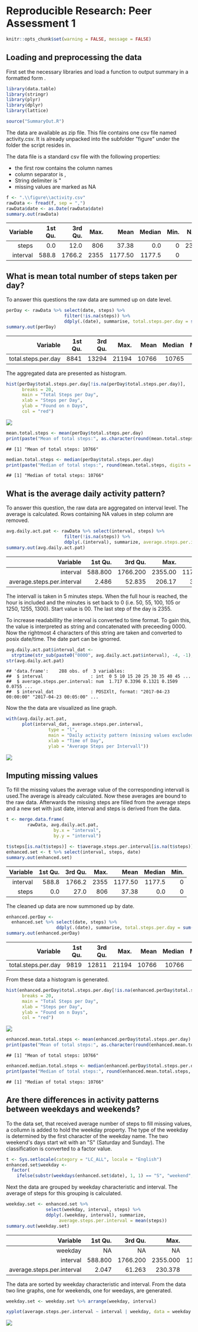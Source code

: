 # Reproducible Research: Peer Assessment 1

```r
knitr::opts_chunk$set(warning = FALSE, message = FALSE)
```

## Loading and preprocessing the data

First set the necessary libraries and load a function to output summary in a formatted form
.

```r
library(data.table)
library(stringr)
library(plyr)
library(dplyr)
library(lattice)

source("SummaryOut.R")
```

The data are available as zip file. This file contains one csv file named activity.csv. It is already unpacked into the subfolder "figure" under the folder the script resides in.

The data file is a standard csv file with the following properties:

* the first row contains the column names
* column separator is ,
* String delimiter is "
* missing values are marked as NA


```r
f <- ".\\figure\\activity.csv"
rawData <- fread(f, sep = ",")
rawData$date <- as.Date(rawData$date)
summary.out(rawData)
```


<table class="table table-condensed">
 <thead>
  <tr>
   <th style="text-align:right;"> Variable </th>
   <th style="text-align:right;"> 1st Qu. </th>
   <th style="text-align:right;"> 3rd Qu. </th>
   <th style="text-align:right;"> Max.    </th>
   <th style="text-align:right;"> Mean    </th>
   <th style="text-align:right;"> Median  </th>
   <th style="text-align:right;"> Min.    </th>
   <th style="text-align:right;"> NA's    </th>
  </tr>
 </thead>
<tbody>
  <tr>
   <td style="text-align:right;"> steps </td>
   <td style="text-align:right;"> 0.0 </td>
   <td style="text-align:right;"> 12.0 </td>
   <td style="text-align:right;"> 806 </td>
   <td style="text-align:right;"> 37.38 </td>
   <td style="text-align:right;"> 0.0 </td>
   <td style="text-align:right;"> 0 </td>
   <td style="text-align:right;"> 2304 </td>
  </tr>
  <tr>
   <td style="text-align:right;"> interval </td>
   <td style="text-align:right;"> 588.8 </td>
   <td style="text-align:right;"> 1766.2 </td>
   <td style="text-align:right;"> 2355 </td>
   <td style="text-align:right;"> 1177.50 </td>
   <td style="text-align:right;"> 1177.5 </td>
   <td style="text-align:right;"> 0 </td>
   <td style="text-align:right;"> NA </td>
  </tr>
</tbody>
</table>

## What is mean total number of steps taken per day?

To answer this questions the raw data are summed up on date level. 


```r
perDay <- rawData %>% select(date, steps) %>% 
                      filter(!is.na(steps)) %>% 
                      ddply(.(date), summarise, total.steps.per.day = sum(steps))
summary.out(perDay)
```


<table class="table table-condensed">
 <thead>
  <tr>
   <th style="text-align:right;"> Variable </th>
   <th style="text-align:right;"> 1st Qu. </th>
   <th style="text-align:right;"> 3rd Qu. </th>
   <th style="text-align:right;"> Max.    </th>
   <th style="text-align:right;"> Mean    </th>
   <th style="text-align:right;"> Median  </th>
   <th style="text-align:right;"> Min.    </th>
  </tr>
 </thead>
<tbody>
  <tr>
   <td style="text-align:right;"> total.steps.per.day </td>
   <td style="text-align:right;"> 8841 </td>
   <td style="text-align:right;"> 13294 </td>
   <td style="text-align:right;"> 21194 </td>
   <td style="text-align:right;"> 10766 </td>
   <td style="text-align:right;"> 10765 </td>
   <td style="text-align:right;"> 41 </td>
  </tr>
</tbody>
</table>

The aggregated data are presented as histogram.


```r
hist(perDay$total.steps.per.day[!is.na(perDay$total.steps.per.day)], 
      breaks = 20,
      main = "Total Steps per Day",
      xlab = "Steps per Day",
      ylab = "Found on n Days",
      col = "red") 
```

![](RepData_PeerAssessment1_files/figure-html/unnamed-chunk-4-1.png)<!-- -->


```r
mean.total.steps <- mean(perDay$total.steps.per.day)
print(paste("Mean of total steps:", as.character(round(mean.total.steps, digits = 0))))
```

```
## [1] "Mean of total steps: 10766"
```

```r
median.total.steps <- median(perDay$total.steps.per.day)
print(paste("Median of total steps:", round(mean.total.steps, digits = 0)))
```

```
## [1] "Median of total steps: 10766"
```

## What is the average daily activity pattern?

To answer this question, the raw data are aggregated on interval level. The average is calculated. Rows containing NA values in step column are removed.


```r
avg.daily.act.pat <- rawData %>% select(interval, steps) %>% 
                      filter(!is.na(steps)) %>%
                      ddply(.(interval), summarize, average.steps.per.interval = mean(steps))
summary.out(avg.daily.act.pat)
```


<table class="table table-condensed">
 <thead>
  <tr>
   <th style="text-align:right;"> Variable </th>
   <th style="text-align:right;"> 1st Qu. </th>
   <th style="text-align:right;"> 3rd Qu. </th>
   <th style="text-align:right;"> Max.    </th>
   <th style="text-align:right;"> Mean    </th>
   <th style="text-align:right;"> Median  </th>
   <th style="text-align:right;"> Min.    </th>
  </tr>
 </thead>
<tbody>
  <tr>
   <td style="text-align:right;"> interval </td>
   <td style="text-align:right;"> 588.800 </td>
   <td style="text-align:right;"> 1766.200 </td>
   <td style="text-align:right;"> 2355.00 </td>
   <td style="text-align:right;"> 1177.500 </td>
   <td style="text-align:right;"> 1177.500 </td>
   <td style="text-align:right;"> 0 </td>
  </tr>
  <tr>
   <td style="text-align:right;"> average.steps.per.interval </td>
   <td style="text-align:right;"> 2.486 </td>
   <td style="text-align:right;"> 52.835 </td>
   <td style="text-align:right;"> 206.17 </td>
   <td style="text-align:right;"> 37.383 </td>
   <td style="text-align:right;"> 34.113 </td>
   <td style="text-align:right;"> 0 </td>
  </tr>
</tbody>
</table>

The intervall is taken in 5 minutes steps. When the full hour is reached, the hour is included and the minutes is set back to 0 (i.e. 50, 55, 100, 105 or 1250, 1255, 1300). Start value is 00. The last step of the day is 2355.

To increase readabillity the interval is converted to time format. To gain this, the value is interpreted as string and concatenated with preceeding 0000. Now the rightmost 4 characters of this string are taken and converted to posix date/time. The date part can be ignorred. 


```r
avg.daily.act.pat$interval_dat <- 
  strptime(str_sub(paste0("0000", avg.daily.act.pat$interval), -4, -1), "%H%M")
str(avg.daily.act.pat)
```

```
## 'data.frame':	288 obs. of  3 variables:
##  $ interval                  : int  0 5 10 15 20 25 30 35 40 45 ...
##  $ average.steps.per.interval: num  1.717 0.3396 0.1321 0.1509 0.0755 ...
##  $ interval_dat              : POSIXlt, format: "2017-04-23 00:00:00" "2017-04-23 00:05:00" ...
```

Now the the data are visualized as line graph.


```r
with(avg.daily.act.pat, 
      plot(interval_dat, average.steps.per.interval,
                type = "l",
                main = "Daily activity pattern (missing values excluded)",
                xlab = "Time of Day",
                ylab = "Average Steps per Intervall"))
```

![](RepData_PeerAssessment1_files/figure-html/unnamed-chunk-8-1.png)<!-- -->

## Imputing missing values

To fill the missing values the average value of the corresponding intervall is used.The average is already calculated. Now these averages are bound to the raw data. Afterwards the missing steps are filled from the average steps and a new set with just date, interval and steps is derived from the data.


```r
t <- merge.data.frame(
        rawData, avg.daily.act.pat, 
                  by.x = "interval", 
                  by.y = "interval")

t$steps[is.na(t$steps)] <- t$average.steps.per.interval[is.na(t$steps)]
enhanced.set <- t %>% select(interval, steps, date)
summary.out(enhanced.set)
```


<table class="table table-condensed">
 <thead>
  <tr>
   <th style="text-align:right;"> Variable </th>
   <th style="text-align:right;"> 1st Qu. </th>
   <th style="text-align:right;"> 3rd Qu. </th>
   <th style="text-align:right;"> Max.    </th>
   <th style="text-align:right;"> Mean    </th>
   <th style="text-align:right;"> Median  </th>
   <th style="text-align:right;"> Min.    </th>
  </tr>
 </thead>
<tbody>
  <tr>
   <td style="text-align:right;"> interval </td>
   <td style="text-align:right;"> 588.8 </td>
   <td style="text-align:right;"> 1766.2 </td>
   <td style="text-align:right;"> 2355 </td>
   <td style="text-align:right;"> 1177.50 </td>
   <td style="text-align:right;"> 1177.5 </td>
   <td style="text-align:right;"> 0 </td>
  </tr>
  <tr>
   <td style="text-align:right;"> steps </td>
   <td style="text-align:right;"> 0.0 </td>
   <td style="text-align:right;"> 27.0 </td>
   <td style="text-align:right;"> 806 </td>
   <td style="text-align:right;"> 37.38 </td>
   <td style="text-align:right;"> 0.0 </td>
   <td style="text-align:right;"> 0 </td>
  </tr>
</tbody>
</table>

The cleaned up data are now summoned up by date.


```r
enhanced.perDay <- 
  enhanced.set %>% select(date, steps) %>% 
                   ddply(.(date), summarise, total.steps.per.day = sum(steps))
summary.out(enhanced.perDay)
```


<table class="table table-condensed">
 <thead>
  <tr>
   <th style="text-align:right;"> Variable </th>
   <th style="text-align:right;"> 1st Qu. </th>
   <th style="text-align:right;"> 3rd Qu. </th>
   <th style="text-align:right;"> Max.    </th>
   <th style="text-align:right;"> Mean    </th>
   <th style="text-align:right;"> Median  </th>
   <th style="text-align:right;"> Min.    </th>
  </tr>
 </thead>
<tbody>
  <tr>
   <td style="text-align:right;"> total.steps.per.day </td>
   <td style="text-align:right;"> 9819 </td>
   <td style="text-align:right;"> 12811 </td>
   <td style="text-align:right;"> 21194 </td>
   <td style="text-align:right;"> 10766 </td>
   <td style="text-align:right;"> 10766 </td>
   <td style="text-align:right;"> 41 </td>
  </tr>
</tbody>
</table>

From these data a histogram is generated.


```r
hist(enhanced.perDay$total.steps.per.day[!is.na(enhanced.perDay$total.steps.per.day)], 
      breaks = 20,
      main = "Total Steps per Day",
      xlab = "Steps per Day",
      ylab = "Found on n Days",
      col = "red") 
```

![](RepData_PeerAssessment1_files/figure-html/unnamed-chunk-11-1.png)<!-- -->


```r
enhanced.mean.total.steps <- mean(enhanced.perDay$total.steps.per.day)
print(paste("Mean of total steps:", as.character(round(enhanced.mean.total.steps, digits = 0))))
```

```
## [1] "Mean of total steps: 10766"
```

```r
enhanced.median.total.steps <- median(enhanced.perDay$total.steps.per.day)
print(paste("Median of total steps:", round(enhanced.mean.total.steps, digits = 0)))
```

```
## [1] "Median of total steps: 10766"
```

## Are there differences in activity patterns between weekdays and weekends?

To the data set, that received average number of steps to fill missing values, a collumn is added to hold the weekday property. The type of the weekday is determined by the first character of the weekday name. The two weekend's days start wit with an "S" (Saturday and Sunday). The classification is converted to a factor value.


```r
t <- Sys.setlocale(category = "LC_ALL", locale = "English")
enhanced.set$weekday <- 
  factor(
    ifelse(substr(weekdays(enhanced.set$date), 1, 1) == "S", "weekend", "weekday"))
```

Next the data are grouped by weekday characteristic and interval. The average of steps for this grouping is calculated.


```r
weekday.set <- enhanced.set %>% 
               select(weekday, interval, steps) %>%
               ddply(.(weekday, interval), summarize, 
                    average.steps.per.interval = mean(steps))
summary.out(weekday.set)
```


<table class="table table-condensed">
 <thead>
  <tr>
   <th style="text-align:right;"> Variable </th>
   <th style="text-align:right;"> 1st Qu. </th>
   <th style="text-align:right;"> 3rd Qu. </th>
   <th style="text-align:right;"> Max.    </th>
   <th style="text-align:right;"> Mean    </th>
   <th style="text-align:right;"> Median  </th>
   <th style="text-align:right;"> Min.    </th>
   <th style="text-align:right;"> weekday </th>
   <th style="text-align:right;"> weekend </th>
  </tr>
 </thead>
<tbody>
  <tr>
   <td style="text-align:right;"> weekday </td>
   <td style="text-align:right;"> NA </td>
   <td style="text-align:right;"> NA </td>
   <td style="text-align:right;"> NA </td>
   <td style="text-align:right;"> NA </td>
   <td style="text-align:right;"> NA </td>
   <td style="text-align:right;"> NA </td>
   <td style="text-align:right;"> 288 </td>
   <td style="text-align:right;"> 288 </td>
  </tr>
  <tr>
   <td style="text-align:right;"> interval </td>
   <td style="text-align:right;"> 588.800 </td>
   <td style="text-align:right;"> 1766.200 </td>
   <td style="text-align:right;"> 2355.000 </td>
   <td style="text-align:right;"> 1177.500 </td>
   <td style="text-align:right;"> 1177.500 </td>
   <td style="text-align:right;"> 0 </td>
   <td style="text-align:right;"> NA </td>
   <td style="text-align:right;"> NA </td>
  </tr>
  <tr>
   <td style="text-align:right;"> average.steps.per.interval </td>
   <td style="text-align:right;"> 2.047 </td>
   <td style="text-align:right;"> 61.263 </td>
   <td style="text-align:right;"> 230.378 </td>
   <td style="text-align:right;"> 38.988 </td>
   <td style="text-align:right;"> 28.133 </td>
   <td style="text-align:right;"> 0 </td>
   <td style="text-align:right;"> NA </td>
   <td style="text-align:right;"> NA </td>
  </tr>
</tbody>
</table>

The data are sorted by weekday characteristic and interval. From the data two line graphs, one for weekends, one for weedays, are generated.


```r
weekday.set <- weekday.set %>% arrange(weekday, interval)

xyplot(average.steps.per.interval ~ interval | weekday, data = weekday.set, layout = c(1,2), type = "l", ylab = "Number of steps", xlab = "Intervall")
```

![](RepData_PeerAssessment1_files/figure-html/unnamed-chunk-15-1.png)<!-- -->

